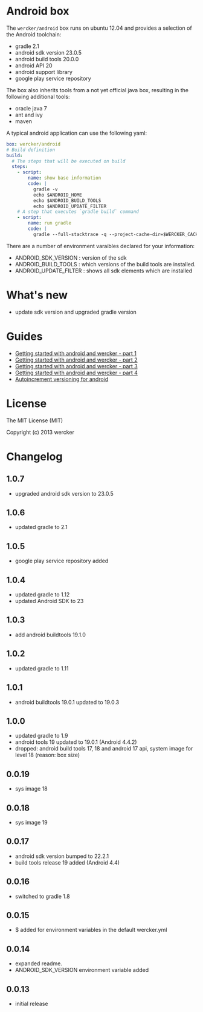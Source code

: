 # Android box

The `wercker/android` box runs on ubuntu 12.04 and provides a selection of the Android toolchain:

* gradle 2.1
* android sdk version 23.0.5
* android build tools 20.0.0
* android API 20
* android support library
* google play service repository

The box also inherits tools from a not yet official java box, resulting in the following additional tools:

* oracle java 7
* ant and ivy
* maven

A typical android application can use the following yaml:

``` yaml
box: wercker/android
# Build definition
build:
  # The steps that will be executed on build
  steps:
    - script:
        name: show base information
        code: |
          gradle -v
          echo $ANDROID_HOME
          echo $ANDROID_BUILD_TOOLS
          echo $ANDROID_UPDATE_FILTER
    # A step that executes `gradle build` command
    - script:
        name: run gradle
        code: |
          gradle --full-stacktrace -q --project-cache-dir=$WERCKER_CACHE_DIR build
```

There are a number of environment varaibles declared for your information:

* ANDROID_SDK_VERSION : version of the sdk
* ANDROID_BUILD_TOOLS : which versions of the build tools are installed.
* ANDROID_UPDATE_FILTER : shows all sdk elements which are installed

# What's new

* update sdk version and upgraded gradle version

# Guides

* [Getting started with android and wercker - part 1](http://blog.wercker.com/2013/09/19/Gettingstarted-with-android-part-1.html)
* [Getting started with android and wercker - part 2](http://blog.wercker.com/2013/09/24/Gettingstarted-with-android-part-2.html)
* [Getting started with android and wercker - part 3](http://blog.wercker.com/2013/09/27/Gettingstarted-with-android-part-3.html)
* [Getting started with android and wercker - part 4](http://blog.wercker.com/2013/10/04/Getting-started-with-android-part-4.html)
* [Autoincrement versioning for android](http://blog.wercker.com/2013/10/11/auto-increment-versioning-for-android.html)

# License

The MIT License (MIT)

Copyright (c) 2013 wercker

# Changelog

## 1.0.7

* upgraded android sdk version to 23.0.5

## 1.0.6

* updated gradle to 2.1

## 1.0.5

* google play service repository added

## 1.0.4

* updated gradle to 1.12
* updated Android SDK to 23

## 1.0.3

* add android buildtools 19.1.0

## 1.0.2

* updated gradle to 1.11

## 1.0.1

* android buildtools 19.0.1 updated to 19.0.3

## 1.0.0

* updated gradle to 1.9
* android tools 19 updated to 19.0.1 (Android 4.4.2)
* dropped: android build tools 17, 18 and android 17 api, system image for
level 18 (reason: box size)

## 0.0.19

* sys image 18

## 0.0.18

* sys image 19

## 0.0.17

* android sdk version bumped to 22.2.1
* build tools release 19 added (Android 4.4)

## 0.0.16

* switched to gradle 1.8

## 0.0.15

* $ added for environment variables in the default wercker.yml

## 0.0.14

* expanded readme.
* ANDROID_SDK_VERSION environment variable added

## 0.0.13

* initial release
